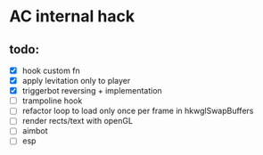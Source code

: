 # AC internal hack

## todo:

- [x] hook custom fn
- [x] apply levitation only to player
- [x] triggerbot reversing + implementation
- [ ] trampoline hook
- [ ] refactor loop to load only once per frame in hkwglSwapBuffers
- [ ] render rects/text with openGL
- [ ] aimbot
- [ ] esp
